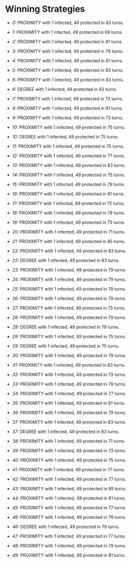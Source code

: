 # Winning Strategies

* _0:_ PROXIMITY with 1 infected, 49 protected in 83 turns.


* _1:_ PROXIMITY with 1 infected, 49 protected in 69 turns.


* _2:_ PROXIMITY with 1 infected, 49 protected in 81 turns.


* _3:_ PROXIMITY with 1 infected, 49 protected in 79 turns.


* _4:_ PROXIMITY with 1 infected, 49 protected in 81 turns.


* _5:_ PROXIMITY with 1 infected, 49 protected in 83 turns.


* _6:_ PROXIMITY with 1 infected, 49 protected in 83 turns.


* _6:_ DEGREE with 1 infected, 49 protected in 83 turns.


* _7:_ PROXIMITY with 1 infected, 49 protected in 73 turns.


* _8:_ PROXIMITY with 1 infected, 49 protected in 81 turns.


* _9:_ PROXIMITY with 1 infected, 49 protected in 73 turns.


* _10:_ PROXIMITY with 1 infected, 49 protected in 75 turns.


* _10:_ DEGREE with 1 infected, 49 protected in 75 turns.


* _11:_ PROXIMITY with 1 infected, 49 protected in 75 turns.


* _12:_ PROXIMITY with 1 infected, 49 protected in 77 turns.


* _13:_ PROXIMITY with 1 infected, 49 protected in 83 turns.


* _14:_ PROXIMITY with 1 infected, 49 protected in 75 turns.


* _15:_ PROXIMITY with 1 infected, 49 protected in 79 turns.


* _16:_ PROXIMITY with 1 infected, 49 protected in 81 turns.


* _17:_ PROXIMITY with 1 infected, 49 protected in 75 turns.


* _18:_ PROXIMITY with 1 infected, 49 protected in 79 turns.


* _19:_ PROXIMITY with 1 infected, 49 protected in 75 turns.


* _20:_ PROXIMITY with 1 infected, 49 protected in 71 turns.


* _21:_ PROXIMITY with 1 infected, 49 protected in 85 turns.


* _22:_ PROXIMITY with 1 infected, 49 protected in 83 turns.


* _22:_ DEGREE with 1 infected, 49 protected in 83 turns.


* _23:_ PROXIMITY with 1 infected, 49 protected in 79 turns.


* _24:_ PROXIMITY with 1 infected, 49 protected in 79 turns.


* _25:_ PROXIMITY with 1 infected, 49 protected in 79 turns.


* _26:_ PROXIMITY with 1 infected, 49 protected in 79 turns.


* _27:_ PROXIMITY with 1 infected, 49 protected in 75 turns.


* _28:_ PROXIMITY with 1 infected, 49 protected in 79 turns.


* _28:_ DEGREE with 1 infected, 49 protected in 79 turns.


* _29:_ PROXIMITY with 1 infected, 49 protected in 75 turns.


* _29:_ DEGREE with 1 infected, 49 protected in 75 turns.


* _30:_ PROXIMITY with 1 infected, 49 protected in 79 turns.


* _31:_ PROXIMITY with 1 infected, 49 protected in 83 turns.


* _32:_ PROXIMITY with 1 infected, 49 protected in 73 turns.


* _33:_ PROXIMITY with 1 infected, 49 protected in 79 turns.


* _34:_ PROXIMITY with 1 infected, 49 protected in 77 turns.


* _35:_ PROXIMITY with 1 infected, 49 protected in 81 turns.


* _36:_ PROXIMITY with 1 infected, 49 protected in 79 turns.


* _37:_ PROXIMITY with 1 infected, 49 protected in 83 turns.


* _37:_ DEGREE with 1 infected, 49 protected in 83 turns.


* _38:_ PROXIMITY with 1 infected, 49 protected in 71 turns.


* _39:_ PROXIMITY with 1 infected, 49 protected in 73 turns.


* _40:_ PROXIMITY with 1 infected, 49 protected in 75 turns.


* _41:_ PROXIMITY with 1 infected, 49 protected in 77 turns.


* _42:_ PROXIMITY with 1 infected, 49 protected in 77 turns.


* _43:_ PROXIMITY with 1 infected, 49 protected in 85 turns.


* _44:_ PROXIMITY with 1 infected, 49 protected in 81 turns.


* _45:_ PROXIMITY with 1 infected, 49 protected in 77 turns.


* _46:_ PROXIMITY with 1 infected, 49 protected in 79 turns.


* _46:_ DEGREE with 1 infected, 49 protected in 79 turns.


* _47:_ PROXIMITY with 1 infected, 49 protected in 77 turns.


* _48:_ PROXIMITY with 1 infected, 49 protected in 79 turns.


* _49:_ PROXIMITY with 1 infected, 49 protected in 81 turns.


